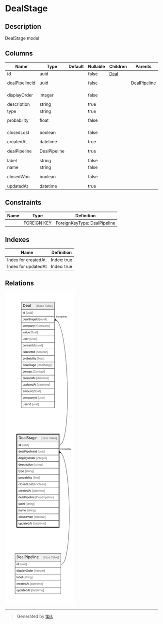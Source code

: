 # DealStage

## Description

DealStage model

## Columns

| Name | Type | Default | Nullable | Children | Parents | Comment |
| ---- | ---- | ------- | -------- | -------- | ------- | ------- |
| id | uuid |  | false | [Deal](Deal.md) |  |  |
| dealPipelineId | uuid |  | false |  | [DealPipeline](DealPipeline.md) | DealPipeline ID |
| displayOrder | integer |  | false |  |  | Display Order |
| description | string |  | true |  |  | Description |
| type | string |  | true |  |  | Stage type |
| probability | float |  | false |  |  | Default probability |
| closedLost | boolean |  | false |  |  | Closed Lost? |
| createdAt | datetime |  | true |  |  | createdAt |
| dealPipeline | DealPipeline |  | true |  |  | Link to the DealPipeline |
| label | string |  | false |  |  | Label |
| name | string |  | false |  |  | Name |
| closedWon | boolean |  | false |  |  | Closed Won? |
| updatedAt | datetime |  | true |  |  | updatedAt |

## Constraints

| Name | Type | Definition |
| ---- | ---- | ---------- |
|  | FOREIGN KEY | ForeignKeyType: DealPipeline |

## Indexes

| Name | Definition |
| ---- | ---------- |
| Index for createdAt | Index: true |
| Index for updatedAt | Index: true |

## Relations

![er](DealStage.svg)

---

> Generated by [tbls](https://github.com/k1LoW/tbls)
